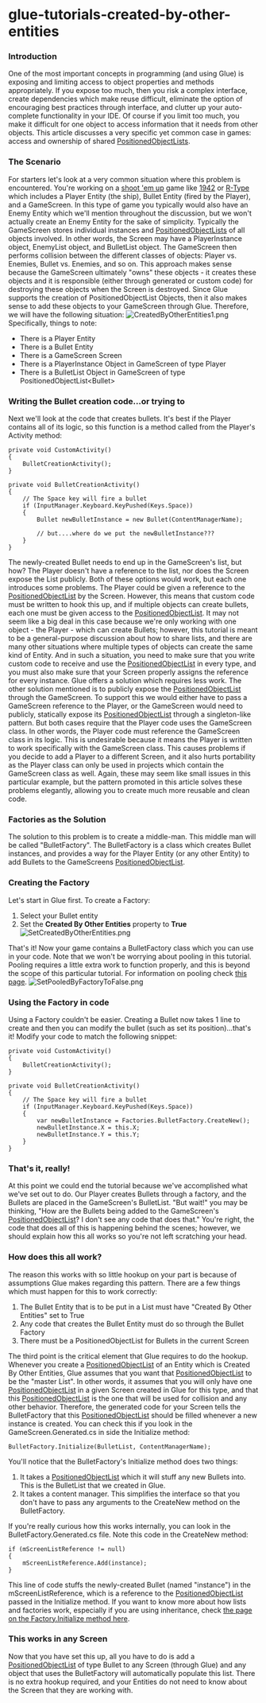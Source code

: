# glue-tutorials-created-by-other-entities

### Introduction

One of the most important concepts in programming (and using Glue) is exposing and limiting access to object properties and methods appropriately. If you expose too much, then you risk a complex interface, create dependencies which make reuse difficult, eliminate the option of encouraging best practices through interface, and clutter up your auto-complete functionality in your IDE. Of course if you limit too much, you make it difficult for one object to access information that it needs from other objects. This article discusses a very specific yet common case in games: access and ownership of shared [PositionedObjectLists](../../../../frb/docs/index.php).

### The Scenario

For starters let's look at a very common situation where this problem is encountered. You're working on a [shoot 'em up](http://en.wikipedia.org/wiki/Shoot\_'em\_up) game like [1942](http://en.wikipedia.org/wiki/1942\_\(video\_game\)) or [R-Type](http://en.wikipedia.org/wiki/R-Type) which includes a Player Entity (the ship), Bullet Entity (fired by the Player), and a GameScreen. In this type of game you typically would also have an Enemy Entity which we'll mention throughout the discussion, but we won't actually create an Enemy Entity for the sake of simplicity. Typically the GameScreen stores individual instances and [PositionedObjectLists](../../../../frb/docs/index.php) of all objects involved. In other words, the Screen may have a PlayerInstance object, EnemyList object, and BulletList object. The GameScreen then performs collision between the different classes of objects: Player vs. Enemies, Bullet vs. Enemies, and so on. This approach makes sense because the GameScreen ultimately "owns" these objects - it creates these objects and it is responsible (either through generated or custom code) for destroying these objects when the Screen is destroyed. Since Glue supports the creation of PositionedObjectList Objects, then it also makes sense to add these objects to your GameScreen through Glue. Therefore, we will have the following situation: ![CreatedByOtherEntities1.png](../../../../media/migrated\_media-CreatedByOtherEntities1.png) Specifically, things to note:

* There is a Player Entity
* There is a Bullet Entity
* There is a GameScreen Screen
* There is a PlayerInstance Object in GameScreen of type Player
* There is a BulletList Object in GameScreen of type PositionedObjectList\<Bullet>

### Writing the Bullet creation code...or trying to

Next we'll look at the code that creates bullets. It's best if the Player contains all of its logic, so this function is a method called from the Player's Activity method:

```
private void CustomActivity()
{
    BulletCreationActivity();
}

private void BulletCreationActivity()
{
    // The Space key will fire a bullet
    if (InputManager.Keyboard.KeyPushed(Keys.Space))
    {
        Bullet newBulletInstance = new Bullet(ContentManagerName);

        // but....where do we put the newBulletInstance???
    }
}
```

The newly-created Bullet needs to end up in the GameScreen's list, but how? The Player doesn't have a reference to the list, nor does the Screen expose the List publicly. Both of these options would work, but each one introduces some problems. The Player could be given a reference to the [PositionedObjectList](../../../../frb/docs/index.php) by the Screen. However, this means that custom code must be written to hook this up, and if multiple objects can create bullets, each one must be given access to the [PositionedObjectList](../../../../frb/docs/index.php). It may not seem like a big deal in this case because we're only working with one object - the Player - which can create Bullets; however, this tutorial is meant to be a general-purpose discussion about how to share lists, and there are many other situations where multiple types of objects can create the same kind of Entity. And in such a situation, you need to make sure that you write custom code to receive and use the [PositionedObjectList](../../../../frb/docs/index.php) in every type, and you must also make sure that your Screen properly assigns the reference for every instance. Glue offers a solution which requires less work. The other solution mentioned is to publicly expose the [PositionedObjectList](../../../../frb/docs/index.php) through the GameScreen. To support this we would either have to pass a GameScreen reference to the Player, or the GameScreen would need to publicly, statically expose its [PositionedObjectList](../../../../frb/docs/index.php) through a singleton-like pattern. But both cases require that the Player code uses the GameScreen class. In other words, the Player code must reference the GameScreen class in its logic. This is undesirable because it means the Player is written to work specifically with the GameScreen class. This causes problems if you decide to add a Player to a different Screen, and it also hurts portability as the Player class can only be used in projects which contain the GameScreen class as well. Again, these may seem like small issues in this particular example, but the pattern promoted in this article solves these problems elegantly, allowing you to create much more reusable and clean code.

### Factories as the Solution

The solution to this problem is to create a middle-man. This middle man will be called "BulletFactory". The BulletFactory is a class which creates Bullet instances, and provides a way for the Player Entity (or any other Entity) to add Bullets to the GameScreens [PositionedObjectList](../../../../frb/docs/index.php).

### Creating the Factory

Let's start in Glue first. To create a Factory:

1. Select your Bullet entity
2. Set the **Created By Other Entities** property to **True** ![SetCreatedByOtherEntities.png](../../../../media/migrated\_media-SetCreatedByOtherEntities.png)

That's it! Now your game contains a BulletFactory class which you can use in your code. Note that we won't be worrying about pooling in this tutorial. Pooling requires a little extra work to function properly, and this is beyond the scope of this particular tutorial. For information on pooling check [this page](../../../../frb/docs/index.php). ![SetPooledByFactoryToFalse.png](../../../../media/migrated\_media-SetPooledByFactoryToFalse.png) &#x20;

### Using the Factory in code

Using a Factory couldn't be easier. Creating a Bullet now takes 1 line to create and then you can modify the bullet (such as set its position)...that's it! Modify your code to match the following snippet:

```
private void CustomActivity()
{
    BulletCreationActivity();
}

private void BulletCreationActivity()
{
    // The Space key will fire a bullet
    if (InputManager.Keyboard.KeyPushed(Keys.Space))
    {
        var newBulletInstance = Factories.BulletFactory.CreateNew();
        newBulletInstance.X = this.X;
        newBulletInstance.Y = this.Y;
    }
}
```

&#x20;

### That's it, really!

At this point we could end the tutorial because we've accomplished what we've set out to do. Our Player creates Bullets through a factory, and the Bullets are placed in the GameScreen's BulletList. "But wait!" you may be thinking, "How are the Bullets being added to the GameScreen's [PositionedObjectList](../../../../frb/docs/index.php)? I don't see any code that does that." You're right, the code that does all of this is happening behind the scenes; however, we should explain how this all works so you're not left scratching your head.

### How does this all work?

The reason this works with so little hookup on your part is because of assumptions Glue makes regarding this pattern. There are a few things which must happen for this to work correctly:

1. The Bullet Entity that is to be put in a List must have "Created By Other Entities" set to True
2. Any code that creates the Bullet Entity must do so through the Bullet Factory
3. There must be a PositionedObjectList for Bullets in the current Screen

The third point is the critical element that Glue requires to do the hookup. Whenever you create a [PositionedObjectList](../../../../frb/docs/index.php) of an Entity which is Created By Other Entities, Glue assumes that you want that [PositionedObjectList](../../../../frb/docs/index.php) to be the "master List". In other words, it assumes that you will only have one [PositionedObjectList](../../../../frb/docs/index.php) in a given Screen created in Glue for this type, and that this [PositionedObjectList](../../../../frb/docs/index.php) is the one that will be used for collision and any other behavior. Therefore, the generated code for your Screen tells the BulletFactory that this [PositionedObjectList](../../../../frb/docs/index.php) should be filled whenever a new instance is created. You can check this if you look in the GameScreen.Generated.cs in side the Initialize method:

```
BulletFactory.Initialize(BulletList, ContentManagerName);
```

You'll notice that the BulletFactory's Initialize method does two things:

1. It takes a [PositionedObjectList](../../../../frb/docs/index.php) which it will stuff any new Bullets into. This is the BulletList that we created in Glue.
2. It takes a content manager. This simplifies the interface so that you don't have to pass any arguments to the CreateNew method on the BulletFactory.

If you're really curious how this works internally, you can look in the BulletFactory.Generated.cs file. Note this code in the CreateNew method:

```
if (mScreenListReference != null)
{
    mScreenListReference.Add(instance);
}
```

This line of code stuffs the newly-created Bullet (named "instance") in the mScreenListReference, which is a reference to the [PositionedObjectList](../../../../frb/docs/index.php) passed in the Initialize method. If you want to know more about how lists and factories work, especially if you are using inheritance, check [the page on the Factory.Initialize method here](../../../../frb/docs/index.php).

### This works in any Screen

Now that you have set this up, all you have to do is add a [PositionedObjectList](../../../../frb/docs/index.php) of type Bullet to any Screen (through Glue) and any object that uses the BulletFactory will automatically populate this list. There is no extra hookup required, and your Entities do not need to know about the Screen that they are working with.
